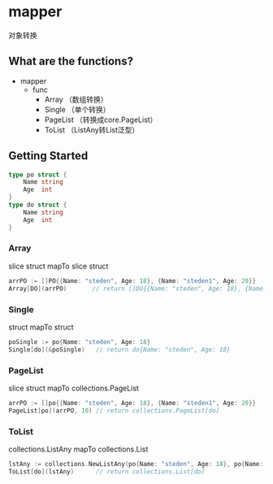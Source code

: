 # mapper
对象转换

## What are the functions?
* mapper
    * func
        * Array （数组转换）
        * Single （单个转换）
        * PageList （转换成core.PageList）
        * ToList （ListAny转List泛型）

## Getting Started
```go
type po struct {
    Name string
    Age  int
}
type do struct {
    Name string
    Age  int
}
```
### Array
slice struct mapTo slice struct
```go
arrPO := []PO{{Name: "steden", Age: 18}, {Name: "steden1", Age: 20}}
Array[DO](arrPO)       // return []DO{{Name: "steden", Age: 18}, {Name: "steden1", Age: 20}}
```

### Single
struct mapTo struct
```go
poSingle := po{Name: "steden", Age: 18}
Single[do](&poSingle)   // return do{Name: "steden", Age: 18}
```

### PageList
slice struct mapTo collections.PageList
```go
arrPO := []po{{Name: "steden", Age: 18}, {Name: "steden1", Age: 20}}
PageList[po](arrPO, 10) // return collections.PageList[do]
```

### ToList
collections.ListAny mapTo collections.List
```go
lstAny := collections.NewListAny(po{Name: "steden", Age: 18}, po{Name: "steden1", Age: 20})
ToList[do](lstAny)      // return collections.List[do]
```